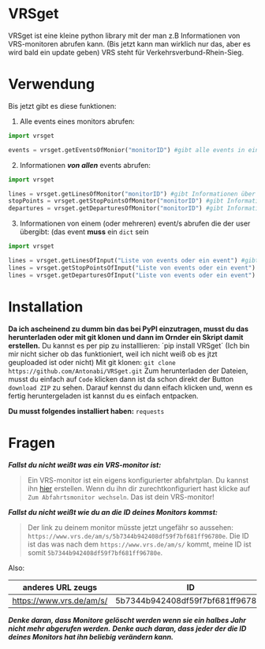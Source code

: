 # VRSget
VRSget ist eine kleine python library mit der man z.B Informationen von VRS-monitoren abrufen kann. (Bis jetzt kann man wirklich nur das, aber es wird bald ein update geben)
VRS steht für Verkehrsverbund-Rhein-Sieg.

# Verwendung
Bis jetzt gibt es diese funktionen:

1. Alle events eines monitors abrufen:
```python
import vrsget

events = vrsget.getEventsOfMonior("monitorID") #gibt alle events in einer liste aus. (Die events sind dicts)
```

2. Informationen ***von allen*** events abrufen:
```python
import vrsget

lines = vrsget.getLinesOfMonitor("monitorID") #gibt Informationen über jede Bus/Bahnlinie auf dem monitor als liste aus.
stopPoints = vrsget.getStopPointsOfMonitor("monitorID") #gibt Informationen über jeden/s Busteig/Bahngleis auf dem monitor als liste aus.
departures = vrsget.getDeparturesOfMonitor("monitorID") #gibt Informationen jede Ankuftszeit auf dem monitor als liste aus.
```

3. Informationen von einem (oder mehreren) event/s abrufen die der user übergibt: (das event **muss** ein `dict` sein
```python
import vrsget

lines = vrsget.getLinesOfInput("Liste von events oder ein event") #gibt Informationen über die Bus/Bahnlinie in dem event oder den events aus.
lines = vrsget.getStopPointsOfInput("Liste von events oder ein event") #gibt Informationen über die Busteige/Bahngleise in dem event oder den events aus.
lines = vrsget.getDeparturesOfInput("Liste von events oder ein event") #gibt Informationen über die Ankunftszeit in dem event oder den events aus.
```

# Installation
**Da ich ascheinend zu dumm bin das bei PyPI einzutragen, musst du das herunterladen oder mit git klonen und dann im Ornder ein Skript damit erstellen.**
Du kannst es per pip zu installlieren: ´pip install VRSget´ (Ich bin mir nicht sicher ob das funktioniert, weil ich nicht weiß ob es jtzt geuploaded ist oder nicht)
Mit git klonen: `git clone https://github.com/Antonabi/VRSget.git`
Zum herunterladen der Dateien, musst du einfach auf `Code` klicken dann ist da schon direkt der Button `download ZIP` zu sehen. Darauf kennst du dann eifach klicken und, wenn es fertig heruntergeladen ist kannst du es einfach entpacken.

**Du musst folgendes installiert haben:** `requests`

# Fragen
***Fallst du nicht weißt was ein VRS-monitor ist:***

> Ein VRS-monitor ist ein eigens konfigurierter abfahrtplan. Du kannst ihn [hier](https://www.vrs.de/am/admin "VRS-monitor Adminseite") erstellen.
Wenn du ihn dir zurechtkonfiguriert hast klicke auf `Zum Abfahrtsmonitor wechseln`.
Das ist dein VRS-monitor!

***Fallst du nicht weißt wie du an die ID deines Monitors kommst:***

> Der link zu deinem monitor müsste jetzt ungefähr so aussehen: `https://www.vrs.de/am/s/5b7344b942408df59f7bf681ff96780e`.
Die ID ist das was nach dem `https://www.vrs.de/am/s/` kommt, meine ID ist somit `5b7344b942408df59f7bf681ff96780e`.

Also:

| anderes URL zeugs        | ID          |
| ------------- |:-------------:|
| https://www.vrs.de/am/s/   | 5b7344b942408df59f7bf681ff96780e |

***Denke daran, dass Monitore gelöscht werden wenn sie ein halbes Jahr nicht mehr abgerufen werden.***
***Denke auch daran, dass jeder der die ID deines Monitors hat ihn beliebig verändern kann.***
